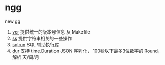 # ngg

new gg

1. [ver](ver) 提供统一的版本号信息 及 Makefile
2. [ss](ss) 提供字符串相关的一些操作
3. [sqlrun](sqlrun) SQL 辅助执行库 
4. [dur](dur) 支持 time.Duration JSON 序列化， 100秒以下最多3位数字的  Round，解析 天/周/月
